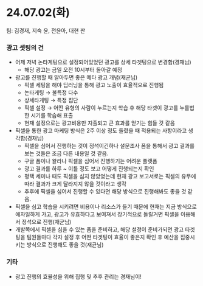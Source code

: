 # 24.07.02(화)

팀: 김경재, 지숙 윤, 전윤아, 대현 판

### 광고 셋팅의 건

- 어제 저녁 논타게팅으로 설정되어있었던 광고를 상세 타겟팅으로 변경함(경재님)
    - 해당 광고는 금일 오전 10시부터 돌아갈 예정
- 광고를 진행할 때 알아두면 좋은 메타 광고 개념(재균님)
    - 픽셀 세팅을 해야 딥러닝을 통해 광고 노출이 효율적으로 진행됨
    - 논타게팅 → 불특정 다수
    - 상세타게팅 → 특정 집단
    - 픽셀 설정 → 어떤 유형의 사람이 누르는지 학습 후 해당 타겟이 광고를 누를법한 시기를 학습해 표출
    - 현재 설정으로는 광고비용만 지출되고 큰 효과를 얻기는 힘들 것 같음
- 픽셀을 통한 광고 마케팅 방식은 2주 이상 정도 돌렸을 때 적용되는 사항이라고 생각함(경재님)
    - 픽셀을 심어서 진행하는 것이 정석이긴하나 설문조사 폼을 통해서 광고 결과를 보는 것들은 조금 다른 내용일 것 같음.
    - 구글 폼이나 왈라나 픽셀을 심어서 진행하기는 어려운 플랫폼
    - 광고 결과를 하루 ~ 이틀 정도 보고 어떻게 진행되는지 확인
    - 평택 세미나 때도 픽셀을 심지 않았었는데 현재 광고 보고서로는 픽셀의 유무에 따라 결과가 크게 달라지지 않을 것이라고 생각
    - 추후에 픽셀을 심어서 진행할 수 있다면 해당 방식으로 진행해봐도 좋을 것 같음.
- 픽셀을 심고 학습을 시키려면 비용이나 리소스가 들기 때문에 현재는 지금 방식으로 에자일하게 가고, 광고가 유효하다고 보여져서 장기적으로 돌릴거면 픽셀을 이용해서 정석으로 진행(재균님)
- 개발쪽에서 픽셀을 심을 수 있는 폼을 준비하고, 해당 설정이 준비가되면 광고 타겟팅을 팀원들마다 각자 설정 후 어떤 타겟팅이 효율이 좋은지 확인 후 예산을 집중시키는 방식으로 진행해도 좋을 것(재균님)

### 기타

- 광고 진행의 효율성을 위해 집행 및 추후 관리는 경재님이!